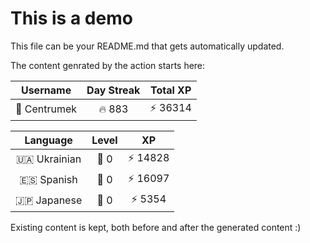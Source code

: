 # This is a demo

This file can be your README.md that gets automatically updated.

The content genrated by the action starts here:

<!--START_SECTION:duolingoStats-->
<!-- Automatically generated with https://github.com/centrumek/duolingo-readme-stats-->

| Username | Day Streak | Total XP |
|:---:|:---:|:---:|
| 👤 Centrumek | 🔥 883 | ⚡ 36314 |

| Language | Level | XP |
|:---:|:---:|:---:|
| 🇺🇦 Ukrainian | 👑 0 | ⚡ 14828 |
| 🇪🇸 Spanish | 👑 0 | ⚡ 16097 |
| 🇯🇵 Japanese | 👑 0 | ⚡ 5354 |

<!--END_SECTION:duolingoStats-->

Existing content is kept, both before and after the generated content :)